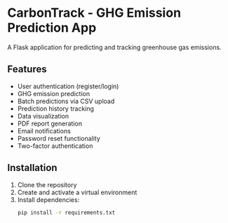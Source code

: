 # CarbonTrack - GHG Emission Prediction App

A Flask application for predicting and tracking greenhouse gas emissions.

## Features

- User authentication (register/login)
- GHG emission prediction
- Batch predictions via CSV upload
- Prediction history tracking
- Data visualization
- PDF report generation
- Email notifications
- Password reset functionality
- Two-factor authentication

## Installation

1. Clone the repository
2. Create and activate a virtual environment
3. Install dependencies:
   ```bash
   pip install -r requirements.txt